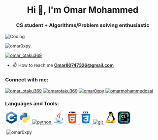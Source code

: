 <h1 align="center">Hi 👋, I'm Omar Mohammed</h1>
<h3 align="center">CS student + Algorithms/Problem solving enthusiastic</h3>
<img align="center" alt="Coding" src="https://cdn.pixabay.com/animation/2024/02/14/19/09/19-09-50-329_512.gif">

<p align="left"> <img src="https://komarev.com/ghpvc/?username=omar0xpy&label=Profile%20views&color=0e75b6&style=flat" alt="omar0xpy" /> </p>

<p align="left"> <a href="https://twitter.com/omar_otaku369" target="blank"><img src="https://img.shields.io/twitter/follow/omar_otaku369?logo=twitter&style=for-the-badge" alt="omar_otaku369" /></a> </p>

- 📫 How to reach me **Omar80747326@gmail.com**

<h3 align="left">Connect with me:</h3>
<p align="left">
<a href="https://twitter.com/omar_otaku369" target="blank"><img align="center" src="https://img.freepik.com/free-vector/twitter-new-2023-x-logo-white-background-vector_1017-45422.jpg?size=338&ext=jpg&ga=GA1.1.34264412.1711411200&semt=ais" alt="omar_otaku369" height="40" width="40" /></a>
<a href="https://fb.com/omarotaku369" target="blank"><img align="center" src="https://raw.githubusercontent.com/rahuldkjain/github-profile-readme-generator/master/src/images/icons/Social/facebook.svg" alt="omarotaku369" height="30" width="40" /></a>
<!-- <a href="https://instagram.com/omarotaku369" target="blank"><img align="center" src="https://raw.githubusercontent.com/rahuldkjain/github-profile-readme-generator/master/src/images/icons/Social/instagram.svg" alt="omarotaku369" height="30" width="40" /></a> -->
<a href="https://www.hackerrank.com/omar0xpy" target="blank"><img align="center" src="https://raw.githubusercontent.com/rahuldkjain/github-profile-readme-generator/master/src/images/icons/Social/hackerrank.svg" alt="omar0xpy" height="30" width="40" /></a>
<a href="https://codeforces.com/profile/omarmohammedcsai" target="blank"><img align="center" src="https://raw.githubusercontent.com/rahuldkjain/github-profile-readme-generator/master/src/images/icons/Social/codeforces.svg" alt="omarmohammedcsai" height="30" width="40" /></a>
</p>

<h3 align="left">Languages and Tools:</h3>

<p align="left">
<a href="https://www.w3schools.com/cpp/" target="_blank" rel="noreferrer"> <img src="https://raw.githubusercontent.com/devicons/devicon/master/icons/cplusplus/cplusplus-original.svg" alt="cplusplus" width="40" height="40"/> </a>
<a href="https://www.python.org" target="_blank" rel="noreferrer"> <img src="https://raw.githubusercontent.com/devicons/devicon/6910f0503efdd315c8f9b858234310c06e04d9c0/icons/python/python-original.svg" alt="python" width="40" height="40"/> </a>
<a href="https://www.numpy.org" target="_blank" rel="noreferrer"> <img src="https://static-00.iconduck.com/assets.00/file-type-numpy-icon-1901x2048-oulkqypt.png" alt="python" width="40" height="40"/> </a>
<a href="https://www.java.com" target="_blank" rel="noreferrer"> <img src="https://raw.githubusercontent.com/devicons/devicon/master/icons/java/java-original.svg" alt="java" width="40" height="40"/> </a>
<a href="https://www.w3.org/html/" target="_blank" rel="noreferrer"> <img src="https://raw.githubusercontent.com/devicons/devicon/master/icons/html5/html5-original-wordmark.svg" alt="html5" width="40" height="40"/> </a>
<a href="https://www.w3schools.com/css/" target="_blank" rel="noreferrer"> <img src="https://raw.githubusercontent.com/devicons/devicon/master/icons/css3/css3-original-wordmark.svg" alt="css3" width="40" height="40"/> </a>
<a href="https://git-scm.com/" target="_blank" rel="noreferrer"> <img src="https://www.vectorlogo.zone/logos/git-scm/git-scm-icon.svg" alt="git" width="40" height="40"/> </a>
<a href="https://www.linux.org/" target="_blank" rel="noreferrer"> <img src="https://raw.githubusercontent.com/devicons/devicon/master/icons/linux/linux-original.svg" alt="linux" width="40" height="40"/> </a>
<a href="https://www.jetbrains.com/clion/" target="_blank" rel="noreferrer"> <img src="https://raw.githubusercontent.com/tandpfun/skill-icons/65dea6c4eaca7da319e552c09f4cf5a9a8dab2c8/icons/CLion-Dark.svg" alt="Clion" width="40" height="40"/> </a>
</p>

<p>&nbsp;<img align="center" src="https://github-readme-stats.vercel.app/api?username=omar0xpy&show_icons=true&locale=en" alt="omar0xpy" /></p>
